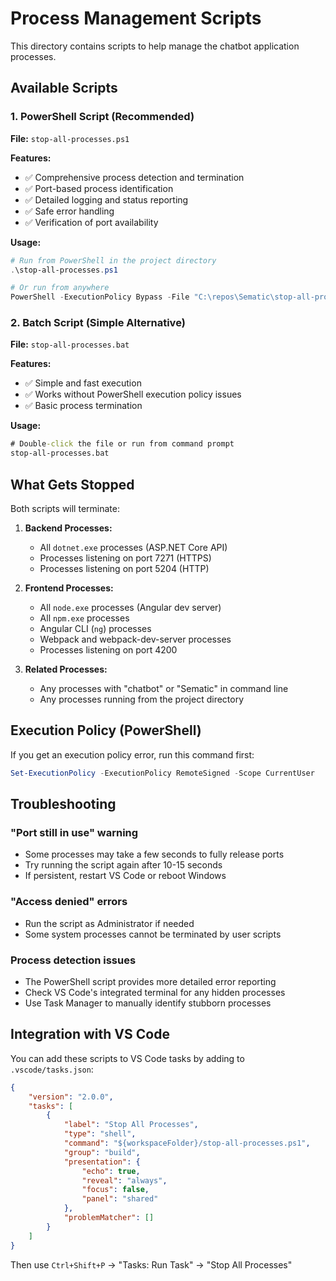 # Process Management Scripts

This directory contains scripts to help manage the chatbot application processes.

## Available Scripts

### 1. PowerShell Script (Recommended)

**File:** `stop-all-processes.ps1`

**Features:**

- ✅ Comprehensive process detection and termination
- ✅ Port-based process identification  
- ✅ Detailed logging and status reporting
- ✅ Safe error handling
- ✅ Verification of port availability

**Usage:**

```powershell
# Run from PowerShell in the project directory
.\stop-all-processes.ps1

# Or run from anywhere
PowerShell -ExecutionPolicy Bypass -File "C:\repos\Sematic\stop-all-processes.ps1"
```

### 2. Batch Script (Simple Alternative)

**File:** `stop-all-processes.bat`

**Features:**

- ✅ Simple and fast execution
- ✅ Works without PowerShell execution policy issues
- ✅ Basic process termination

**Usage:**

```cmd
# Double-click the file or run from command prompt
stop-all-processes.bat
```

## What Gets Stopped

Both scripts will terminate:

1. **Backend Processes:**
   - All `dotnet.exe` processes (ASP.NET Core API)
   - Processes listening on port 7271 (HTTPS)
   - Processes listening on port 5204 (HTTP)

2. **Frontend Processes:**
   - All `node.exe` processes (Angular dev server)
   - All `npm.exe` processes
   - Angular CLI (`ng`) processes
   - Webpack and webpack-dev-server processes
   - Processes listening on port 4200

3. **Related Processes:**
   - Any processes with "chatbot" or "Sematic" in command line
   - Any processes running from the project directory

## Execution Policy (PowerShell)

If you get an execution policy error, run this command first:

```powershell
Set-ExecutionPolicy -ExecutionPolicy RemoteSigned -Scope CurrentUser
```

## Troubleshooting

### "Port still in use" warning

- Some processes may take a few seconds to fully release ports
- Try running the script again after 10-15 seconds
- If persistent, restart VS Code or reboot Windows

### "Access denied" errors

- Run the script as Administrator if needed
- Some system processes cannot be terminated by user scripts

### Process detection issues

- The PowerShell script provides more detailed error reporting
- Check VS Code's integrated terminal for any hidden processes
- Use Task Manager to manually identify stubborn processes

## Integration with VS Code

You can add these scripts to VS Code tasks by adding to `.vscode/tasks.json`:

```json
{
    "version": "2.0.0",
    "tasks": [
        {
            "label": "Stop All Processes",
            "type": "shell",
            "command": "${workspaceFolder}/stop-all-processes.ps1",
            "group": "build",
            "presentation": {
                "echo": true,
                "reveal": "always",
                "focus": false,
                "panel": "shared"
            },
            "problemMatcher": []
        }
    ]
}
```

Then use `Ctrl+Shift+P` → "Tasks: Run Task" → "Stop All Processes"
